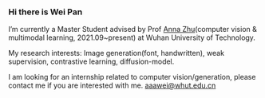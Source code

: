 ### Hi there is Wei Pan
I’m currently a Master Student advised by Prof [Anna Zhu](http://cst.whut.edu.cn/xygk/szdw/201809/t20180911_876961.shtml)(computer vision & multimodal learning, 2021.09~present) at Wuhan University of Technology.  

My research interests: Image generation(font, handwritten), weak supervision, contrastive learning, diffusion-model.   

I am looking for an internship related to computer vision/generation, please contact me if you are interested with me. aaawei@whut.edu.cn



<!--
**awei669/awei669** is a ✨ _special_ ✨ repository because its `README.md` (this file) appears on your GitHub profile.

Here are some ideas to get you started:

- 🔭 I’m currently working on ...
- 🌱 I’m currently learning ...
- 👯 I’m looking to collaborate on ...
- 🤔 I’m looking for help with ...
- 💬 Ask me about ...
- 📫 How to reach me: ...
- 😄 Pronouns: ...
- ⚡ Fun fact: ...
-->
